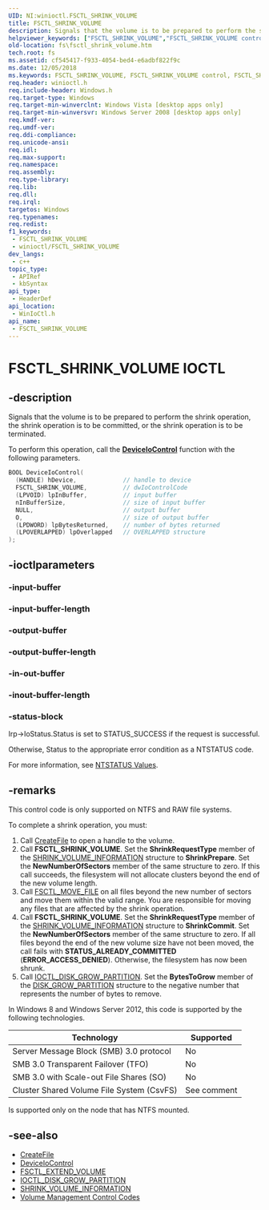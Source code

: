 ```yaml
---
UID: NI:winioctl.FSCTL_SHRINK_VOLUME
title: FSCTL_SHRINK_VOLUME
description: Signals that the volume is to be prepared to perform the shrink operation, the shrink operation is to be committed, or the shrink operation is to be terminated.
helpviewer_keywords: ["FSCTL_SHRINK_VOLUME","FSCTL_SHRINK_VOLUME control","FSCTL_SHRINK_VOLUME control code [Files]","fs.fsctl_shrink_volume","winioctl/FSCTL_SHRINK_VOLUME"]
old-location: fs\fsctl_shrink_volume.htm
tech.root: fs
ms.assetid: cf545417-f933-4054-bed4-e6adbf822f9c
ms.date: 12/05/2018
ms.keywords: FSCTL_SHRINK_VOLUME, FSCTL_SHRINK_VOLUME control, FSCTL_SHRINK_VOLUME control code [Files], fs.fsctl_shrink_volume, winioctl/FSCTL_SHRINK_VOLUME
req.header: winioctl.h
req.include-header: Windows.h
req.target-type: Windows
req.target-min-winverclnt: Windows Vista [desktop apps only]
req.target-min-winversvr: Windows Server 2008 [desktop apps only]
req.kmdf-ver: 
req.umdf-ver: 
req.ddi-compliance: 
req.unicode-ansi: 
req.idl: 
req.max-support: 
req.namespace: 
req.assembly: 
req.type-library: 
req.lib: 
req.dll: 
req.irql: 
targetos: Windows
req.typenames: 
req.redist: 
f1_keywords:
 - FSCTL_SHRINK_VOLUME
 - winioctl/FSCTL_SHRINK_VOLUME
dev_langs:
 - c++
topic_type:
 - APIRef
 - kbSyntax
api_type:
 - HeaderDef
api_location:
 - WinIoCtl.h
api_name:
 - FSCTL_SHRINK_VOLUME
---
```


# FSCTL_SHRINK_VOLUME IOCTL


## -description

Signals that the volume is to be prepared to perform the shrink operation, the shrink operation is to be committed, or the shrink operation is to be terminated.

To perform this operation, call the [**DeviceIoControl**](../ioapiset/nf-ioapiset-deviceiocontrol.md) function with the following parameters.

```cpp
BOOL DeviceIoControl(
  (HANDLE) hDevice,             // handle to device
  FSCTL_SHRINK_VOLUME,          // dwIoControlCode
  (LPVOID) lpInBuffer,          // input buffer
  nInBufferSize,                // size of input buffer    
  NULL,                         // output buffer
  O,                            // size of output buffer
  (LPDWORD) lpBytesReturned,    // number of bytes returned
  (LPOVERLAPPED) lpOverlapped   // OVERLAPPED structure
);
```

## -ioctlparameters

### -input-buffer

### -input-buffer-length

### -output-buffer

### -output-buffer-length

### -in-out-buffer

### -inout-buffer-length

### -status-block

Irp->IoStatus.Status is set to STATUS_SUCCESS if the request is successful.

Otherwise, Status to the appropriate error condition as a NTSTATUS code. 

For more information, see [NTSTATUS Values](https://docs.microsoft.com/windows-hardware/drivers/kernel/ntstatus-values).

## -remarks

This control code is only supported on NTFS and RAW file systems.

To complete a shrink operation, you must: 
1. Call [CreateFile](../fileapi/nf-fileapi-createfilea.md) to open a handle to the volume.
1. Call **FSCTL_SHRINK_VOLUME**. Set the **ShrinkRequestType** member of the [SHRINK_VOLUME_INFORMATION](ns-winioctl-shrink_volume_information.md) structure to **ShrinkPrepare**. Set the **NewNumberOfSectors** member of the same structure to zero.  If this call succeeds, the filesystem will not allocate clusters beyond the end of the new volume length.
1. Call [FSCTL_MOVE_FILE](ni-winioctl-fsctl_move_file.md) on all files beyond the new number of sectors and move them within the valid range. You are responsible for moving any files that are affected by the shrink operation.
1. Call **FSCTL_SHRINK_VOLUME**.  Set the **ShrinkRequestType** member of the [SHRINK_VOLUME_INFORMATION](ns-winioctl-shrink_volume_information.md) structure to **ShrinkCommit**. Set the **NewNumberOfSectors** member of the same structure to zero. If all files beyond the end of the new volume size have not been moved, the call fails with **STATUS_ALREADY_COMMITTED** (**ERROR_ACCESS_DENIED**).  Otherwise, the filesystem has now been shrunk.
1. Call  [IOCTL_DISK_GROW_PARTITION](ni-winioctl-ioctl_disk_grow_partition.md). Set the **BytesToGrow** member of the [DISK_GROW_PARTITION](ns-winioctl-disk_grow_partition.md) structure to the negative number that represents the number of bytes to remove.

In Windows 8 and Windows Server 2012, this code is supported by the following technologies.

Technology | Supported
-----------|----------
Server Message Block (SMB) 3.0 protocol | No
SMB 3.0 Transparent Failover (TFO) | No
SMB 3.0 with Scale-out File Shares (SO) | No
Cluster Shared Volume File System (CsvFS) | See comment

Is supported only on the node that has NTFS mounted.

## -see-also

* [CreateFile](../fileapi/nf-fileapi-createfilea.md)
* [DeviceIoControl](../ioapiset/nf-ioapiset-deviceiocontrol.md)
* [FSCTL_EXTEND_VOLUME](ni-winioctl-fsctl_extend_volume.md)
* [IOCTL_DISK_GROW_PARTITION](ni-winioctl-ioctl_disk_grow_partition.md)
* [SHRINK_VOLUME_INFORMATION](ns-winioctl-shrink_volume_information.md)
* [Volume Management Control Codes](https://docs.microsoft.com/windows/desktop/FileIO/volume-management-control-codes)

